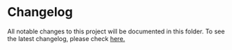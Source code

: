 # Changelog

All notable changes to this project will be documented in this folder. To see the latest changelog, please check [here.](../CHANGELOG.md#1192018)